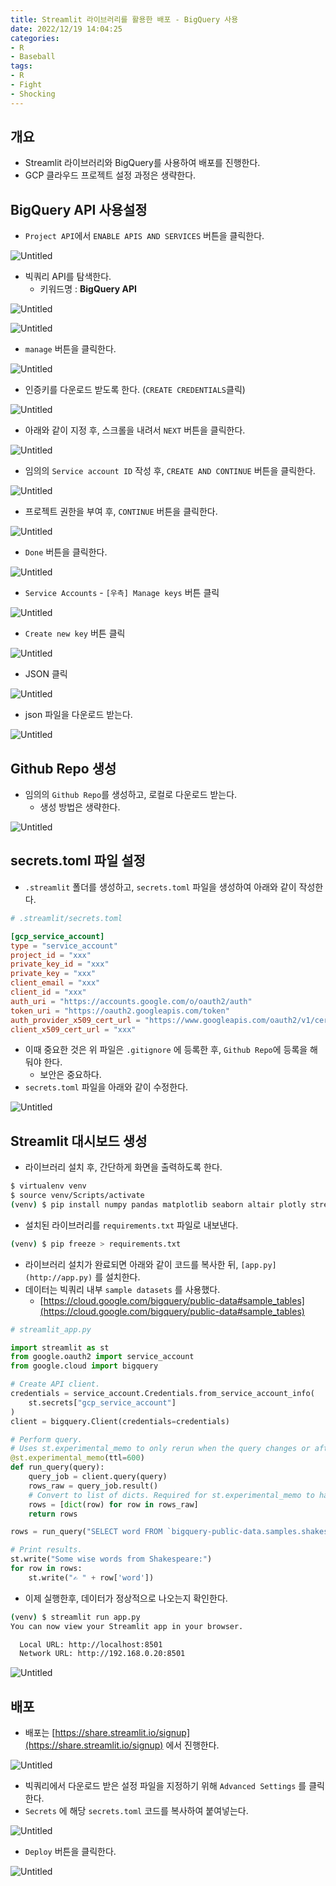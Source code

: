 ```yaml
---
title: Streamlit 라이브러리를 활용한 배포 - BigQuery 사용
date: 2022/12/19 14:04:25
categories:
- R
- Baseball
tags:
- R
- Fight
- Shocking
---
```



## 개요

- Streamlit 라이브러리와 BigQuery를 사용하여 배포를 진행한다.
- GCP 클라우드 프로젝트 설정 과정은 생략한다.

## BigQuery API 사용설정

- `Project API`에서 `ENABLE APIS AND SERVICES` 버튼을 클릭한다.



![Untitled](\images\2022\12\test\Untitled.png)

- 빅쿼리 API를 탐색한다.
    - 키워드명 : ****BigQuery API****

![Untitled](\images\2022\12\test\Untitled%201.png)

![Untitled](\images\2022\12\test\Untitled%202.png)

- `manage` 버튼을 클릭한다.

![Untitled](\images\2022\12\test\Untitled%203.png)

- 인증키를 다운로드 받도록 한다. (`CREATE CREDENTIALS`클릭)

![Untitled](\images\2022\12\test\Untitled%204.png)

- 아래와 같이 지정 후, 스크롤을 내려서 `NEXT` 버튼을 클릭한다.

![Untitled](\images\2022\12\test\Untitled%205.png)

- 임의의 `Service account ID` 작성 후, `CREATE AND CONTINUE` 버튼을 클릭한다.

![Untitled](\images\2022\12\test\Untitled%206.png)

- 프로젝트 권한을 부여 후, `CONTINUE` 버튼을 클릭한다.

![Untitled](\images\2022\12\test\Untitled%207.png)

- `Done` 버튼을 클릭한다.

![Untitled](\images\2022\12\test\Untitled%208.png)

- `Service Accounts` - `[우측] Manage keys` 버튼 클릭

![Untitled](\images\2022\12\test\Untitled%209.png)

- `Create new key` 버튼 클릭

![Untitled](\images\2022\12\test\Untitled%2010.png)

- JSON 클릭

![Untitled](\images\2022\12\test\Untitled%2011.png)

- json 파일을 다운로드 받는다.

![Untitled](\images\2022\12\test\Untitled%2012.png)

## Github Repo 생성

- 임의의 `Github Repo`를 생성하고, 로컬로 다운로드 받는다.
    - 생성 방법은 생략한다.

![Untitled](\images\2022\12\test\Untitled%2013.png)

## secrets.toml 파일 설정

- `.streamlit` 폴더를 생성하고, `secrets.toml` 파일을 생성하여 아래와 같이 작성한다.

```toml
# .streamlit/secrets.toml

[gcp_service_account]
type = "service_account"
project_id = "xxx"
private_key_id = "xxx"
private_key = "xxx"
client_email = "xxx"
client_id = "xxx"
auth_uri = "https://accounts.google.com/o/oauth2/auth"
token_uri = "https://oauth2.googleapis.com/token"
auth_provider_x509_cert_url = "https://www.googleapis.com/oauth2/v1/certs"
client_x509_cert_url = "xxx"
```

- 이때 중요한 것은 위 파일은 `.gitignore` 에 등록한 후, `Github Repo`에 등록을 해둬야 한다.
    - 보안은 중요하다.
- `secrets.toml` 파일을 아래와 같이 수정한다.

![Untitled](\images\2022\12\test\Untitled%2014.png)

## Streamlit 대시보드 생성

- 라이브러리 설치 후, 간단하게 화면을 출력하도록 한다.

```bash
$ virtualenv venv
$ source venv/Scripts/activate
(venv) $ pip install numpy pandas matplotlib seaborn altair plotly streamlit joblib scikit-learn google-cloud-bigquery pandas-gbq pycoingecko
```

- 설치된 라이브러리를 `requirements.txt` 파일로 내보낸다.

```bash
(venv) $ pip freeze > requirements.txt
```

- 라이브러리 설치가 완료되면 아래와 같이 코드를 복사한 뒤, `[app.py](http://app.py)` 를 설치한다.
- 데이터는 빅쿼리 내부 `sample datasets` 를 사용했다.
    - [https://cloud.google.com/bigquery/public-data#sample_tables](https://cloud.google.com/bigquery/public-data#sample_tables)

```python
# streamlit_app.py

import streamlit as st
from google.oauth2 import service_account
from google.cloud import bigquery

# Create API client.
credentials = service_account.Credentials.from_service_account_info(
    st.secrets["gcp_service_account"]
)
client = bigquery.Client(credentials=credentials)

# Perform query.
# Uses st.experimental_memo to only rerun when the query changes or after 10 min.
@st.experimental_memo(ttl=600)
def run_query(query):
    query_job = client.query(query)
    rows_raw = query_job.result()
    # Convert to list of dicts. Required for st.experimental_memo to hash the return value.
    rows = [dict(row) for row in rows_raw]
    return rows

rows = run_query("SELECT word FROM `bigquery-public-data.samples.shakespeare` LIMIT 10")

# Print results.
st.write("Some wise words from Shakespeare:")
for row in rows:
    st.write("✍️ " + row['word'])
```

- 이제 실행한후, 데이터가 정상적으로 나오는지 확인한다.

```bash
(venv) $ streamlit run app.py
You can now view your Streamlit app in your browser.

  Local URL: http://localhost:8501
  Network URL: http://192.168.0.20:8501
```

![Untitled](\images\2022\12\test\Untitled%2015.png)

## 배포

- 배포는 [https://share.streamlit.io/signup](https://share.streamlit.io/signup) 에서 진행한다.

![Untitled](\images\2022\12\test\Untitled%2016.png)

- 빅쿼리에서 다운로드 받은 설정 파일을 지정하기 위해 `Advanced Settings` 를 클릭한다.
- `Secrets` 에 해당 `secrets.toml` 코드를 복사하여 붙여넣는다.

![Untitled](\images\2022\12\test\Untitled%2017.png)

- `Deploy` 버튼을 클릭한다.

![Untitled](\images\2022\12\test\Untitled%2018.png)